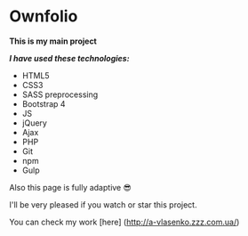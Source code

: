 # Ownfolio
**This is my main project**

**_I have used these technologies:_**
- HTML5
- CSS3
- SASS preprocessing
- Bootstrap 4
- JS
- jQuery
- Ajax
- PHP
- Git
- npm
- Gulp

Also this page is fully adaptive :sunglasses:

I'll be very pleased if you watch or star this project.

You can check my work [here] (http://a-vlasenko.zzz.com.ua/)
